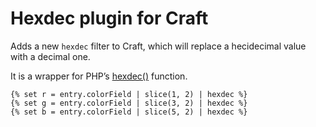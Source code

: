 # Hexdec plugin for Craft

Adds a new `hexdec` filter to Craft, which will replace a hecidecimal value with a decimal one.

It is a wrapper for PHP’s [hexdec()](http://php.net/manual/en/function.hexdec.php) function.

    {% set r = entry.colorField | slice(1, 2) | hexdec %}
    {% set g = entry.colorField | slice(3, 2) | hexdec %}
    {% set b = entry.colorField | slice(5, 2) | hexdec %}
